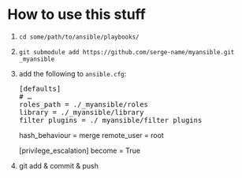 # How to use this stuff

1. `cd some/path/to/ansible/playbooks/`
2. `git submodule add https://github.com/serge-name/myansible.git _myansible`
3. add the following to `ansible.cfg`:
    <pre>[defaults]
   # …
   roles_path = ./_myansible/roles
   library = ./_myansible/library
   filter_plugins = ./_myansible/filter_plugins</pre>
   
   hash_behaviour = merge
   remote_user = root
   
   [privilege_escalation]
   become = True</pre>
4. git add & commit & push
